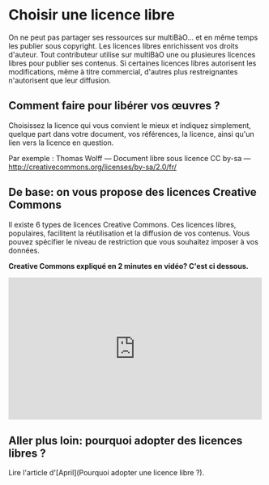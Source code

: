 # Choisir une licence libre 

On ne peut pas partager ses ressources sur multiBàO... et en même temps les publier sous copyright.
Les licences libres enrichissent vos droits d'auteur.
Tout contributeur utilise sur multiBàO une ou plusieures licences libres pour publier ses contenus.
Si certaines licences libres autorisent les modifications, même à titre commercial, d'autres plus restreignantes n'autorisent que leur diffusion. 

## Comment faire pour libérer vos œuvres ?

Choisissez la licence qui vous convient le mieux et indiquez simplement, quelque part dans votre document, vos références, la licence, ainsi qu'un lien vers la licence en question.

Par exemple : Thomas Wolff — Document libre sous licence CC by-sa — http://creativecommons.org/licenses/by-sa/2.0/fr/ 

## De base: on vous propose des licences Creative Commons

Il existe 6 types de licences Creative Commons. Ces licences libres, populaires, facilitent la réutilisation et la diffusion de vos contenus.
Vous pouvez spécifier le niveau de restriction que vous souhaitez imposer à vos données. 

**Creative Commons expliqué en 2 minutes en vidéo? C'est ci dessous.**

<iframe src="https://player.vimeo.com/video/95488932" width="500" height="281" frameborder="0" webkitallowfullscreen mozallowfullscreen allowfullscreen></iframe>

## Aller plus loin: pourquoi adopter des licences libres ?

Lire l'article d'[April](Pourquoi adopter une licence libre ?).
